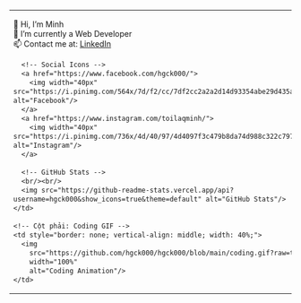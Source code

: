 <table border="0" style="border: none; border-collapse: collapse; width: 100%;">
  <tr>
    <!-- Cột trái: Thông tin + GitHub Stats -->
    <td style="border: none; vertical-align: top; width: 60%; padding-right: 20px;">
      <p>
        👋 Hi, I’m Minh<br/>
        👀 I’m currently a Web Developer<br/>
        📫 Contact me at: <a href="https://www.linkedin.com/in/minh-quang-3325b9209/">LinkedIn</a>
      </p>
      
      <!-- Social Icons -->
      <a href="https://www.facebook.com/hgck000/">
        <img width="40px" src="https://i.pinimg.com/564x/7d/f2/cc/7df2cc2a2a2d14d93354abe29d435ae8.jpg" alt="Facebook"/>
      </a>
      <a href="https://www.instagram.com/toilaqminh/">
        <img width="40px" src="https://i.pinimg.com/736x/4d/40/97/4d4097f3c479b8da74d988c322c797fa.jpg" alt="Instagram"/>
      </a>

      <!-- GitHub Stats -->
      <br/><br/>
      <img src="https://github-readme-stats.vercel.app/api?username=hgck000&show_icons=true&theme=default" alt="GitHub Stats"/>
    </td>

    <!-- Cột phải: Coding GIF -->
    <td style="border: none; vertical-align: middle; width: 40%;">
      <img 
        src="https://github.com/hgck000/hgck000/blob/main/coding.gif?raw=true" 
        width="100%" 
        alt="Coding Animation"/>
    </td>
  </tr>
</table>
